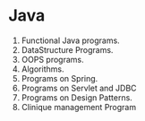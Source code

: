 # Java

1. Functional Java programs.
2. DataStructure Programs.
3. OOPS programs.
4. Algorithms.
5. Programs on Spring.
6. Programs on Servlet and JDBC
7. Programs on Design Patterns.
8. Clinique management Program
